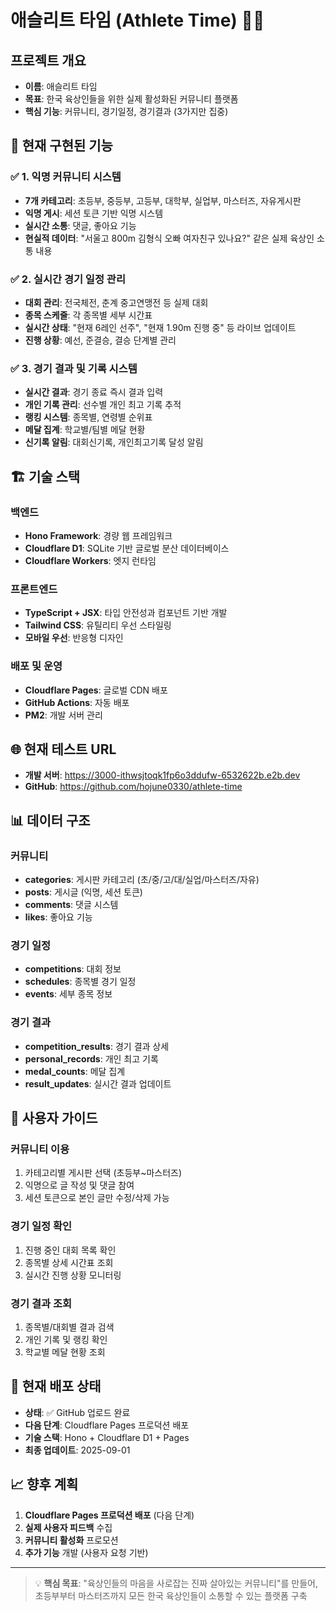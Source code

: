 # 애슬리트 타임 (Athlete Time) 🏃‍♂️

## 프로젝트 개요
- **이름**: 애슬리트 타임
- **목표**: 한국 육상인들을 위한 실제 활성화된 커뮤니티 플랫폼
- **핵심 기능**: 커뮤니티, 경기일정, 경기결과 (3가지만 집중)

## 🚀 현재 구현된 기능

### ✅ 1. 익명 커뮤니티 시스템
- **7개 카테고리**: 초등부, 중등부, 고등부, 대학부, 실업부, 마스터즈, 자유게시판
- **익명 게시**: 세션 토큰 기반 익명 시스템
- **실시간 소통**: 댓글, 좋아요 기능
- **현실적 데이터**: "서울고 800m 김형식 오빠 여자친구 있나요?" 같은 실제 육상인 소통 내용

### ✅ 2. 실시간 경기 일정 관리
- **대회 관리**: 전국체전, 춘계 중고연맹전 등 실제 대회
- **종목 스케줄**: 각 종목별 세부 시간표
- **실시간 상태**: "현재 6레인 선주", "현재 1.90m 진행 중" 등 라이브 업데이트
- **진행 상황**: 예선, 준결승, 결승 단계별 관리

### ✅ 3. 경기 결과 및 기록 시스템
- **실시간 결과**: 경기 종료 즉시 결과 입력
- **개인 기록 관리**: 선수별 개인 최고 기록 추적
- **랭킹 시스템**: 종목별, 연령별 순위표
- **메달 집계**: 학교별/팀별 메달 현황
- **신기록 알림**: 대회신기록, 개인최고기록 달성 알림

## 🏗️ 기술 스택

### 백엔드
- **Hono Framework**: 경량 웹 프레임워크
- **Cloudflare D1**: SQLite 기반 글로벌 분산 데이터베이스
- **Cloudflare Workers**: 엣지 런타임

### 프론트엔드  
- **TypeScript + JSX**: 타입 안전성과 컴포넌트 기반 개발
- **Tailwind CSS**: 유틸리티 우선 스타일링
- **모바일 우선**: 반응형 디자인

### 배포 및 운영
- **Cloudflare Pages**: 글로벌 CDN 배포
- **GitHub Actions**: 자동 배포
- **PM2**: 개발 서버 관리

## 🌐 현재 테스트 URL
- **개발 서버**: https://3000-ithwsjtoqk1fp6o3ddufw-6532622b.e2b.dev
- **GitHub**: https://github.com/hojune0330/athlete-time

## 📊 데이터 구조

### 커뮤니티
- **categories**: 게시판 카테고리 (초/중/고/대/실업/마스터즈/자유)
- **posts**: 게시글 (익명, 세션 토큰)
- **comments**: 댓글 시스템
- **likes**: 좋아요 기능

### 경기 일정
- **competitions**: 대회 정보
- **schedules**: 종목별 경기 일정
- **events**: 세부 종목 정보

### 경기 결과
- **competition_results**: 경기 결과 상세
- **personal_records**: 개인 최고 기록
- **medal_counts**: 메달 집계
- **result_updates**: 실시간 결과 업데이트

## 🎯 사용자 가이드

### 커뮤니티 이용
1. 카테고리별 게시판 선택 (초등부~마스터즈)
2. 익명으로 글 작성 및 댓글 참여
3. 세션 토큰으로 본인 글만 수정/삭제 가능

### 경기 일정 확인
1. 진행 중인 대회 목록 확인
2. 종목별 상세 시간표 조회
3. 실시간 진행 상황 모니터링

### 경기 결과 조회
1. 종목별/대회별 결과 검색
2. 개인 기록 및 랭킹 확인
3. 학교별 메달 현황 조회

## 🚧 현재 배포 상태
- **상태**: ✅ GitHub 업로드 완료
- **다음 단계**: Cloudflare Pages 프로덕션 배포
- **기술 스택**: Hono + Cloudflare D1 + Pages
- **최종 업데이트**: 2025-09-01

## 📈 향후 계획
1. **Cloudflare Pages 프로덕션 배포** (다음 단계)
2. **실제 사용자 피드백** 수집
3. **커뮤니티 활성화** 프로모션
4. **추가 기능** 개발 (사용자 요청 기반)

---

> 💡 **핵심 목표**: "육상인들의 마음을 사로잡는 진짜 살아있는 커뮤니티"를 만들어, 초등부부터 마스터즈까지 모든 한국 육상인들이 소통할 수 있는 플랫폼 구축